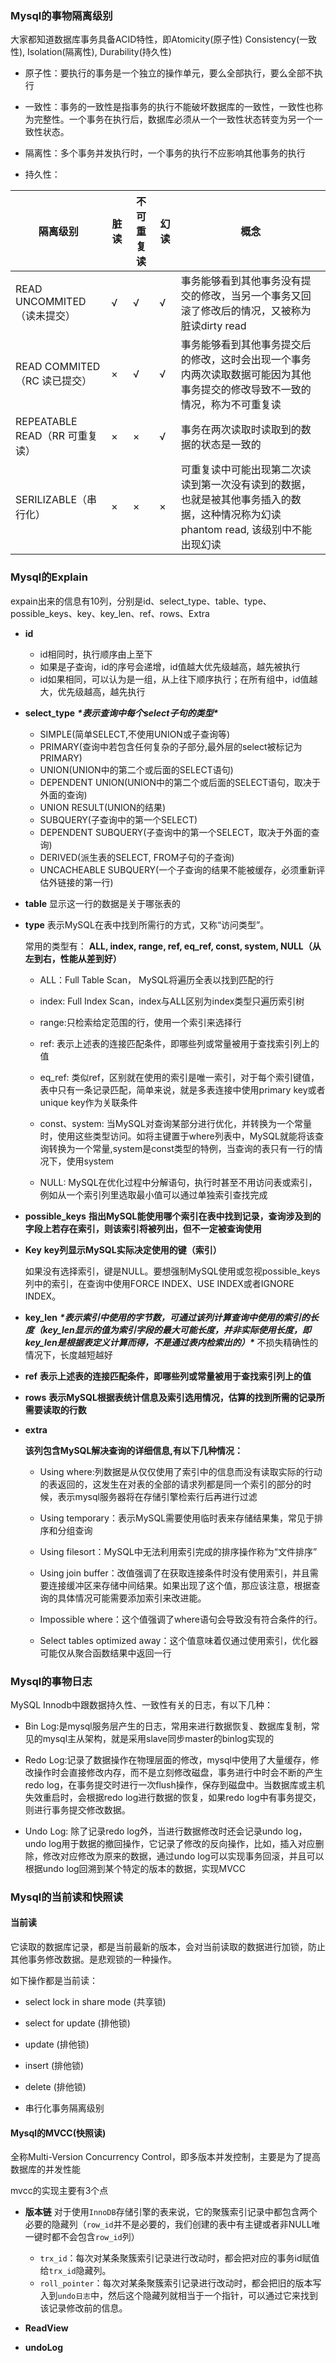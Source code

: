 ### Mysql的事物隔离级别

大家都知道数据库事务具备ACID特性，即Atomicity(原子性) Consistency(一致性), Isolation(隔离性), Durability(持久性)

- 原子性：要执行的事务是一个独立的操作单元，要么全部执行，要么全部不执行

- 一致性：事务的一致性是指事务的执行不能破坏数据库的一致性，一致性也称为完整性。一个事务在执行后，数据库必须从一个一致性状态转变为另一个一致性状态。

- 隔离性：多个事务并发执行时，一个事务的执行不应影响其他事务的执行
- 持久性：

| 隔离级别                       | 脏读 | 不可重复读 | 幻读 | 概念                                                         |
| ------------------------------ | ---- | ---------- | ---- | ------------------------------------------------------------ |
| READ UNCOMMITED（读未提交）    | √    | √          | √    | 事务能够看到其他事务没有提交的修改，当另一个事务又回滚了修改后的情况，又被称为脏读dirty read |
| READ COMMITED（RC  读已提交）  | ×    | √          | √    | 事务能够看到其他事务提交后的修改，这时会出现一个事务内两次读取数据可能因为其他事务提交的修改导致不一致的情况，称为不可重复读 |
| REPEATABLE READ（RR 可重复读） | ×    | ×          | √    | 事务在两次读取时读取到的数据的状态是一致的                   |
| SERILIZABLE（串行化）          | ×    | ×          | ×    | 可重复读中可能出现第二次读读到第一次没有读到的数据，也就是被其他事务插入的数据，这种情况称为幻读phantom read, 该级别中不能出现幻读 |



### Mysql的Explain

expain出来的信息有10列，分别是id、select_type、table、type、possible_keys、key、key_len、ref、rows、Extra

- **id**
  -  id相同时，执行顺序由上至下
  -  如果是子查询，id的序号会递增，id值越大优先级越高，越先被执行
  - id如果相同，可以认为是一组，从上往下顺序执行；在所有组中，id值越大，优先级越高，越先执行

- **select_type**      ***\*表示查询中每个select子句的类型\****
  - SIMPLE(简单SELECT,不使用UNION或子查询等)
  - PRIMARY(查询中若包含任何复杂的子部分,最外层的select被标记为PRIMARY)
  - UNION(UNION中的第二个或后面的SELECT语句)
  - DEPENDENT UNION(UNION中的第二个或后面的SELECT语句，取决于外面的查询)
  - UNION RESULT(UNION的结果)
  - SUBQUERY(子查询中的第一个SELECT)
  -  DEPENDENT SUBQUERY(子查询中的第一个SELECT，取决于外面的查询)
  - DERIVED(派生表的SELECT, FROM子句的子查询)
  - UNCACHEABLE SUBQUERY(一个子查询的结果不能被缓存，必须重新评估外链接的第一行)

- **table**   显示这一行的数据是关于哪张表的

- **type**    表示MySQL在表中找到所需行的方式，又称“访问类型”。

  常用的类型有： **ALL, index, range, ref, eq_ref, const, system, NULL（从左到右，性能从差到好）**

  - ALL：Full Table Scan， MySQL将遍历全表以找到匹配的行

  - index: Full Index Scan，index与ALL区别为index类型只遍历索引树

  - range:只检索给定范围的行，使用一个索引来选择行

  - ref: 表示上述表的连接匹配条件，即哪些列或常量被用于查找索引列上的值

  - eq_ref: 类似ref，区别就在使用的索引是唯一索引，对于每个索引键值，表中只有一条记录匹配，简单来说，就是多表连接中使用primary key或者 unique key作为关联条件

  - const、system: 当MySQL对查询某部分进行优化，并转换为一个常量时，使用这些类型访问。如将主键置于where列表中，MySQL就能将该查询转换为一个常量,system是const类型的特例，当查询的表只有一行的情况下，使用system

  - NULL: MySQL在优化过程中分解语句，执行时甚至不用访问表或索引，例如从一个索引列里选取最小值可以通过单独索引查找完成

- **possible_keys**     **指出MySQL能使用哪个索引在表中找到记录，查询涉及到的字段上若存在索引，则该索引将被列出，但不一定被查询使用**

- **Key**    **key列显示MySQL实际决定使用的键（索引）**

  如果没有选择索引，键是NULL。要想强制MySQL使用或忽视possible_keys列中的索引，在查询中使用FORCE INDEX、USE INDEX或者IGNORE INDEX。

- **key_len**      ***\*表示索引中使用的字节数，可通过该列计算查询中使用的索引的长度（key_len显示的值为索引字段的最大可能长度，并非实际使用长度，即key_len是根据表定义计算而得，不是通过表内检索出的）\****       不损失精确性的情况下，长度越短越好 

- **ref**    **表示上述表的连接匹配条件，即哪些列或常量被用于查找索引列上的值**

- **rows**   **表示MySQL根据表统计信息及索引选用情况，估算的找到所需的记录所需要读取的行数**

- **extra**

  **该列包含MySQL解决查询的详细信息,有以下几种情况：**

  - Using where:列数据是从仅仅使用了索引中的信息而没有读取实际的行动的表返回的，这发生在对表的全部的请求列都是同一个索引的部分的时候，表示mysql服务器将在存储引擎检索行后再进行过滤

  - Using temporary：表示MySQL需要使用临时表来存储结果集，常见于排序和分组查询

  - Using filesort：MySQL中无法利用索引完成的排序操作称为“文件排序”

  - Using join buffer：改值强调了在获取连接条件时没有使用索引，并且需要连接缓冲区来存储中间结果。如果出现了这个值，那应该注意，根据查询的具体情况可能需要添加索引来改进能。

  - Impossible where：这个值强调了where语句会导致没有符合条件的行。

  - Select tables optimized away：这个值意味着仅通过使用索引，优化器可能仅从聚合函数结果中返回一行



### Mysql的事物日志

MySQL Innodb中跟数据持久性、一致性有关的日志，有以下几种：

- Bin Log:是mysql服务层产生的日志，常用来进行数据恢复、数据库复制，常见的mysql主从架构，就是采用slave同步master的binlog实现的

- Redo Log:记录了数据操作在物理层面的修改，mysql中使用了大量缓存，修改操作时会直接修改内存，而不是立刻修改磁盘，事务进行中时会不断的产生redo log，在事务提交时进行一次flush操作，保存到磁盘中。当数据库或主机失效重启时，会根据redo log进行数据的恢复，如果redo log中有事务提交，则进行事务提交修改数据。

- Undo Log: 除了记录redo log外，当进行数据修改时还会记录undo log，undo log用于数据的撤回操作，它记录了修改的反向操作，比如，插入对应删除，修改对应修改为原来的数据，通过undo log可以实现事务回滚，并且可以根据undo log回溯到某个特定的版本的数据，实现MVCC

  

### Mysql的当前读和快照读

#### 当前读

它读取的数据库记录，都是当前最新的版本，会对当前读取的数据进行加锁，防止其他事务修改数据。是悲观锁的一种操作。

如下操作都是当前读：

- select lock in share mode (共享锁)

- select for update (排他锁)

- update (排他锁)

- insert (排他锁)

- delete (排他锁)

- 串行化事务隔离级别

#### Mysql的MVCC(快照读)

全称Multi-Version Concurrency Control，即多版本并发控制，主要是为了提高数据库的并发性能

mvcc的实现主要有3个点

- **版本链**  	对于使用`InnoDB`存储引擎的表来说，它的聚簇索引记录中都包含两个必要的隐藏列（`row_id`并不是必要的，我们创建的表中有主键或者非NULL唯一键时都不会包含`row_id`列）

  - `trx_id`：每次对某条聚簇索引记录进行改动时，都会把对应的事务id赋值给`trx_id`隐藏列。 
  - `roll_pointer`：每次对某条聚簇索引记录进行改动时，都会把旧的版本写入到`undo日志`中，然后这个隐藏列就相当于一个指针，可以通过它来找到该记录修改前的信息。

- **ReadView**

  

- **undoLog**



